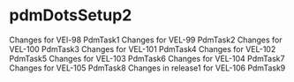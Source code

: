 # pdmDotsSetup2
Changes for VEl-98 PdmTask1
Changes for VEL-99 PdmTask2
Changes for VEL-100 PdmTask3
Changes for VEL-101 PdmTask4
Changes for VEL-102 PdmTask5
Changes for VEL-103 PdmTask6
Changes for VEL-104 PdmTask7
Changes for VEL-105 PdmTask8
Changes in release1 for VEL-106 PdmTask9
